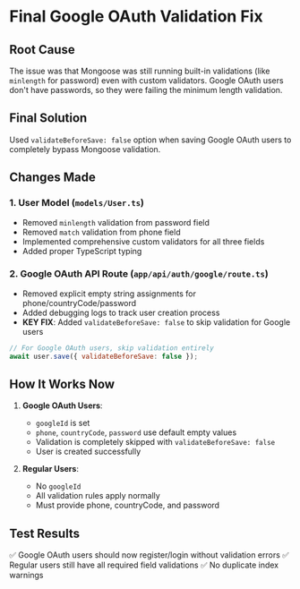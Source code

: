 # Final Google OAuth Validation Fix

## Root Cause

The issue was that Mongoose was still running built-in validations (like `minlength` for password) even with custom validators. Google OAuth users don't have passwords, so they were failing the minimum length validation.

## Final Solution

Used `validateBeforeSave: false` option when saving Google OAuth users to completely bypass Mongoose validation.

## Changes Made

### 1. User Model (`models/User.ts`)

- Removed `minlength` validation from password field
- Removed `match` validation from phone field
- Implemented comprehensive custom validators for all three fields
- Added proper TypeScript typing

### 2. Google OAuth API Route (`app/api/auth/google/route.ts`)

- Removed explicit empty string assignments for phone/countryCode/password
- Added debugging logs to track user creation process
- **KEY FIX**: Added `validateBeforeSave: false` to skip validation for Google users

```javascript
// For Google OAuth users, skip validation entirely
await user.save({ validateBeforeSave: false });
```

## How It Works Now

1. **Google OAuth Users**:

   - `googleId` is set
   - `phone`, `countryCode`, `password` use default empty values
   - Validation is completely skipped with `validateBeforeSave: false`
   - User is created successfully

2. **Regular Users**:
   - No `googleId`
   - All validation rules apply normally
   - Must provide phone, countryCode, and password

## Test Results

✅ Google OAuth users should now register/login without validation errors
✅ Regular users still have all required field validations
✅ No duplicate index warnings
